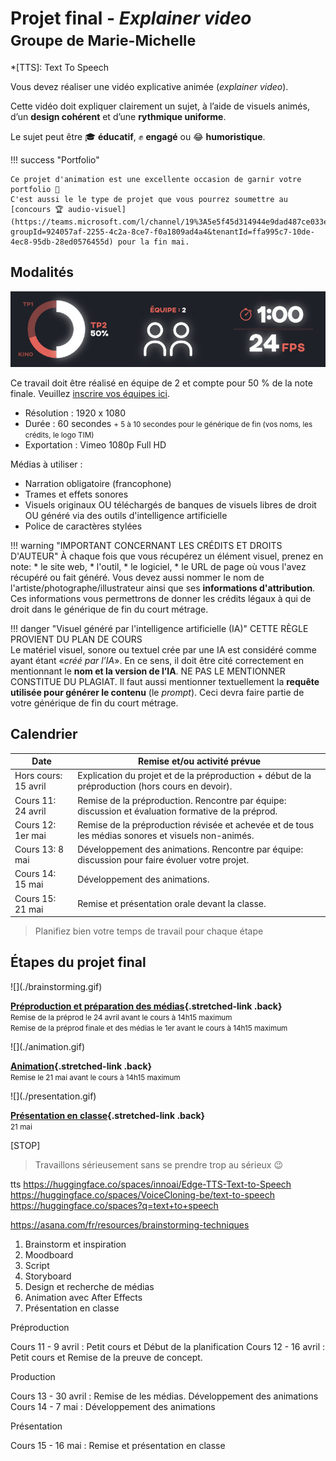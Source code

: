 # Projet final - _Explainer video_ <br><small>Groupe de Marie-Michelle</small>

*[TTS]: Text To Speech

Vous devez réaliser une vidéo explicative animée (_explainer video_).

Cette vidéo doit expliquer clairement un sujet, à l’aide de visuels animés, d’un **design cohérent** et d’une **rythmique uniforme**.

Le sujet peut être 🎓 **éducatif**, ✊ **engagé** ou 😂 **humoristique**.

!!! success "Portfolio"

    Ce projet d'animation est une excellente occasion de garnir votre portfolio 🎨
    C'est aussi le le type de projet que vous pourrez soumettre au [concours 🏆 audio-visuel](https://teams.microsoft.com/l/channel/19%3A5e5f45d314944e9dad487ce033ea4f3e%40thread.tacv2/Concours%20essais%20audiovisuels?groupId=924057af-2255-4c2a-8ce7-f0a1809ad4a4&tenantId=ffa995c7-10de-4ec8-95db-28ed0576455d) pour la fin mai. 

## Modalités

![](infos.jpg)

Ce travail doit être réalisé en équipe de 2 et compte pour 50 % de la note finale. Veuillez [inscrire vos équipes ici](https://cmontmorency365-my.sharepoint.com/:x:/g/personal/mariem_ouellet_cmontmorency_qc_ca/ESPtsDKJDPlNqTAfpmQNQT0BYV5jNZDCXQgwPg6iVncX0w?e=OjUnJM).

* Résolution : 1920 x 1080
* Durée : 60 secondes <small>+ 5 à 10 secondes pour le générique de fin (vos noms, les crédits, le logo TIM) </small>
* Exportation : Vimeo 1080p Full HD

Médias à utiliser :

* Narration obligatoire (francophone)
* Trames et effets sonores
* Visuels originaux OU téléchargés de banques de visuels libres de droit OU généré via des outils d'intelligence artificielle
* Police de caractères stylées

!!! warning "IMPORTANT CONCERNANT LES CRÉDITS ET DROITS D'AUTEUR"
    À chaque fois que vous récupérez un élément visuel, prenez en note: 
    * le site web, 
    * l'outil, 
    * le logiciel, 
    * le URL de page où vous l'avez récupéré ou fait généré. 
    Vous devez aussi nommer le nom de l'artiste/photographe/illustrateur ainsi que ses **informations d'attribution**. Ces informations vous permettrons de donner les crédits légaux à qui de droit dans le générique de fin du court métrage.

!!! danger "Visuel généré par l'intelligence artificielle (IA)"
    CETTE RÈGLE PROVIENT DU PLAN DE COURS <br>
    Le matériel visuel, sonore ou textuel crée par une IA est considéré comme ayant étant «_créé par l’IA_». En ce sens, il doit être cité correctement en mentionnant le **nom et la version de l’IA**. NE PAS LE MENTIONNER CONSTITUE DU PLAGIAT. Il faut aussi mentionner textuellement la **requête utilisée pour générer le contenu** (le _prompt_). Ceci devra faire partie de votre générique de fin du court métrage.


[^tts]: [:hugging: TTS sur ElenvenLabs](https://elevenlabs.io/fr)

## Calendrier

| Date                 | Remise et/ou activité prévue                                                                                 |
|----------------------|--------------------------------------------------------------------------------------------------------------|
| Hors cours: 15 avril | Explication du projet et de la préproduction + début de la préproduction (hors cours en devoir).             |
| Cours 11: 24 avril   | Remise de la préproduction. Rencontre par équipe: discussion et évaluation formative de la préprod.          |
| Cours 12: 1er mai    | Remise de la préproduction révisée et achevée et de tous les médias sonores et visuels non-animés.           |
| Cours 13: 8 mai      | Développement des animations. Rencontre par équipe: discussion pour faire évoluer votre projet.              |
| Cours 14: 15 mai     | Développement des animations.                                                                                |
| Cours 15: 21 mai     | Remise et présentation orale devant la classe.                                                               |


> Planifiez bien votre temps de travail pour chaque étape


## Étapes du projet final

<div class="grid grid-1-2" markdown>
  ![](./brainstorming.gif)

  **[Préproduction et préparation des médias](./step1.md){.stretched-link .back}**
  <br><small>Remise de la préprod le 24 avril avant le cours à 14h15 maximum</small>
  <br><small>Remise de la préprod finale et des médias le 1er avant le cours à 14h15 maximum</small>
</div>

<div class="grid grid-1-2" markdown>
  ![](./animation.gif)

  **[Animation](./step2.md){.stretched-link .back}**
  <br><small>Remise le 21 mai avant le cours à 14h15 maximum</small>
</div>

<div class="grid grid-1-2" markdown>
  ![](./presentation.gif)

  **[Présentation en classe](./step3.md){.stretched-link .back}**
  <br><small>21 mai</small>
</div>

[STOP]

> Travaillons sérieusement sans se prendre trop au sérieux :wink:

tts
https://huggingface.co/spaces/innoai/Edge-TTS-Text-to-Speech
https://huggingface.co/spaces/VoiceCloning-be/text-to-speech
https://huggingface.co/spaces?q=text+to+speech

https://asana.com/fr/resources/brainstorming-techniques

1. Brainstorm et inspiration
1. Moodboard
1. Script
1. Storyboard
1. Design et recherche de médias
1. Animation avec After Effects
1. Présentation en classe



Préproduction

Cours 11 - 9 avril : Petit cours et Début de la planification
Cours 12 - 16 avril : Petit cours et Remise de la preuve de concept.

Production

Cours 13 - 30 avril : Remise de les médias. Développement des animations
Cours 14 - 7 mai : Développement des animations

Présentation

Cours 15 - 16 mai : Remise et présentation en classe